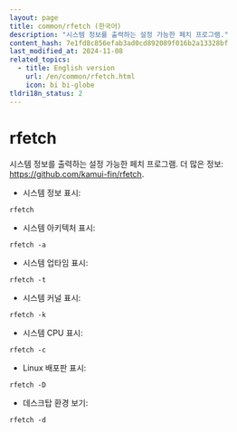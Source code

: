 ```yaml
---
layout: page
title: common/rfetch (한국어)
description: "시스템 정보를 출력하는 설정 가능한 페치 프로그램."
content_hash: 7e1fd8c856efab3ad0cd892089f016b2a13328bf
last_modified_at: 2024-11-08
related_topics:
  - title: English version
    url: /en/common/rfetch.html
    icon: bi bi-globe
tldri18n_status: 2
---
```

# rfetch

시스템 정보를 출력하는 설정 가능한 페치 프로그램.
더 많은 정보: <https://github.com/kamui-fin/rfetch>.

- 시스템 정보 표시:

`rfetch`

- 시스템 아키텍처 표시:

`rfetch -a`

- 시스템 업타임 표시:

`rfetch -t`

- 시스템 커널 표시:

`rfetch -k`

- 시스템 CPU 표시:

`rfetch -c`

- Linux 배포판 표시:

`rfetch -D`

- 데스크탑 환경 보기:

`rfetch -d`
